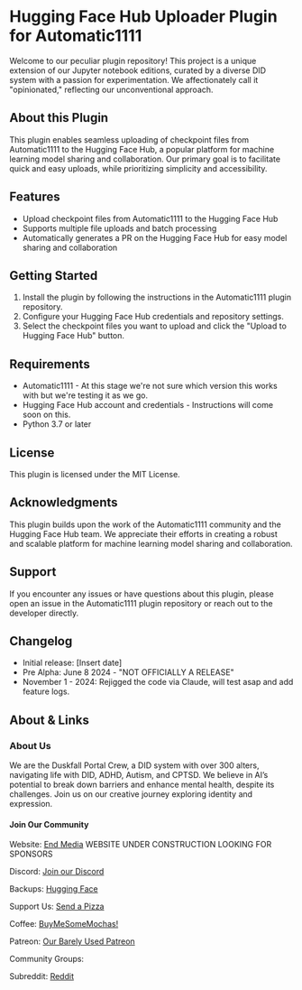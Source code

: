 # **Hugging Face Hub Uploader Plugin for Automatic1111**

Welcome to our peculiar plugin repository! This project is a unique extension of our Jupyter notebook editions, curated by a diverse DID system with a passion for experimentation. We affectionately call it "opinionated," reflecting our unconventional approach.

## **About this Plugin**

This plugin enables seamless uploading of checkpoint files from Automatic1111 to the Hugging Face Hub, a popular platform for machine learning model sharing and collaboration. Our primary goal is to facilitate quick and easy uploads, while prioritizing simplicity and accessibility.

## **Features**

* Upload checkpoint files from Automatic1111 to the Hugging Face Hub
* Supports multiple file uploads and batch processing
* Automatically generates a PR on the Hugging Face Hub for easy model sharing and collaboration

## **Getting Started**

1. Install the plugin by following the instructions in the Automatic1111 plugin repository.
2. Configure your Hugging Face Hub credentials and repository settings.
3. Select the checkpoint files you want to upload and click the "Upload to Hugging Face Hub" button.

## **Requirements**

* Automatic1111 - At this stage we're not sure which version this works with but we're testing it as we go.
* Hugging Face Hub account and credentials - Instructions will come soon on this.
* Python 3.7 or later

## **License**

This plugin is licensed under the MIT License.

## **Acknowledgments**

This plugin builds upon the work of the Automatic1111 community and the Hugging Face Hub team. We appreciate their efforts in creating a robust and scalable platform for machine learning model sharing and collaboration.

## **Support**

If you encounter any issues or have questions about this plugin, please open an issue in the Automatic1111 plugin repository or reach out to the developer directly.

## **Changelog**

* Initial release: [Insert date]
* Pre Alpha: June 8 2024 - "NOT OFFICIALLY A RELEASE"
* November 1 - 2024: Rejigged the code via Claude, will test asap and add feature logs.

## About & Links

### About Us

We are the Duskfall Portal Crew, a DID system with over 300 alters, navigating life with DID, ADHD, Autism, and CPTSD. We believe in AI’s potential to break down barriers and enhance mental health, despite its challenges. Join us on our creative journey exploring identity and expression.

#### Join Our Community

Website: [End Media](https://end-media.org/) WEBSITE UNDER CONSTRUCTION LOOKING FOR SPONSORS

Discord: [Join our Discord](https://discord.gg/5t2kYxt7An)

Backups: [Hugging Face](https://huggingface.co/EarthnDusk)

Support Us: [Send a Pizza](https://ko-fi.com/duskfallcrew/)

Coffee: [BuyMeSomeMochas!](https://www.buymeacoffee.com/duskfallxcrew)

Patreon: [Our Barely Used Patreon](https://www.patreon.com/earthndusk)

Community Groups:

Subreddit: [Reddit](https://www.reddit.com/r/earthndusk/)
